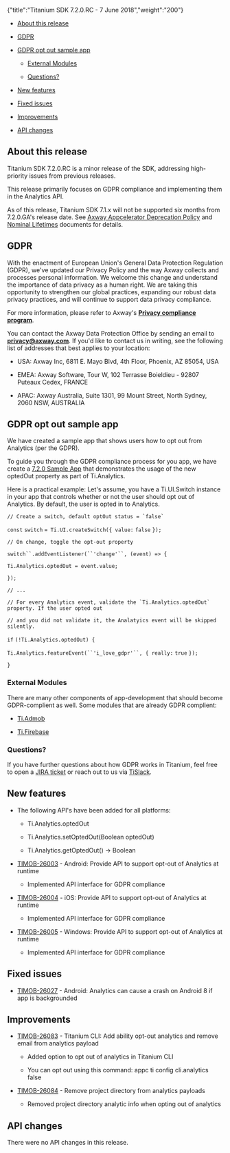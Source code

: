 {"title":"Titanium SDK 7.2.0.RC - 7 June 2018","weight":"200"} 

*   [About this release](#Aboutthisrelease)
    
*   [GDPR](#GDPR)
    
*   [GDPR opt out sample app](#GDPRoptoutsampleapp)
    
    *   [External Modules](#ExternalModules)
        
    *   [Questions?](#Questions?)
        
*   [New features](#Newfeatures)
    
*   [Fixed issues](#Fixedissues)
    
*   [Improvements](#Improvements)
    
*   [API changes](#APIchanges)
    

## About this release

Titanium SDK 7.2.0.RC is a minor release of the SDK, addressing high-priority issues from previous releases.

This release primarily focuses on GDPR compliance and implementing them in the Analytics API.

As of this release, Titanium SDK 7.1.x will not be supported six months from 7.2.0.GA's release date. See [Axway Appcelerator Deprecation Policy](/docs/appc/AMPLIFY_Appcelerator_Services_Overview/Axway_Appcelerator_Deprecation_Policy/) and [Nominal Lifetimes](/docs/appc/AMPLIFY_Appcelerator_Services_Overview/Axway_Appcelerator_Product_Lifecycle/#NominalLifetimes) documents for details.

## GDPR

With the enactment of European Union's General Data Protection Regulation (GDPR), we've updated our Privacy Policy and the way Axway collects and processes personal information. We welcome this change and understand the importance of data privacy as a human right. We are taking this opportunity to strengthen our global practices, expanding our robust data privacy practices, and will continue to support data privacy compliance.

For more information, please refer to Axway's **[Privacy compliance program](https://www.axway.com/gdpr)**.

You can contact the Axway Data Protection Office by sending an email to **[privacy@axway.com](mailto:privacy@axway.com)**. If you'd like to contact us in writing, see the following list of addresses that best applies to your location:

*   USA: Axway Inc, 6811 E. Mayo Blvd, 4th Floor, Phoenix, AZ 85054, USA
    
*   EMEA: Axway Software, Tour W, 102 Terrasse Boieldieu - 92807 Puteaux Cedex, FRANCE
    
*   APAC: Axway Australia, Suite 1301, 99 Mount Street, North Sydney, 2060 NSW, AUSTRALIA
    

## GDPR opt out sample app

We have created a sample app that shows users how to opt out from Analytics (per the GDPR).

To guide you through the GDPR compliance process for you app, we have create a [7.2.0 Sample App](https://github.com/appcelerator-developer-relations/appc-sample-ti720) that demonstrates the usage of the new optedOut property as part of Ti.Analytics.

Here is a practical example: Let's assume, you have a Ti.UI.Switch instance in your app that controls whether or not the user should opt out of Analytics. By default, the user is opted in to Analytics.

``// Create a switch, default optOut status = `false` ``

`const` `switch` `= Ti.UI.createSwitch({ value:` `false` `});`

`// On change, toggle the opt-out property`

`switch``.addEventListener(``'change'``, (event) => {`

`Ti.Analytics.optedOut = event.value;`

`});`

`// ...`

``// For every Analytics event, validate the `Ti.Analytics.optedOut` property. If the user opted out``

`// and you did not validate it, the Analatyics event will be skipped silently.`

`if` `(!Ti.Analytics.optedOut) {`

`Ti.Analytics.featureEvent(``'i_love_gdpr'``, { really:` `true` `});`

`}`

### External Modules

There are many other components of app-development that should become GDPR-complient as well. Some modules that are already GDPR complient:

*   [Ti.Admob](https://github.com/appcelerator-modules/ti.admob)
    
*   [Ti.Firebase](https://github.com/hansemannn/titanium-firebase)
    

### Questions?

If you have further questions about how GDPR works in Titanium, feel free to open a [JIRA ticket](https://jira.appcelerator.org/) or reach out to us via [TiSlack](http://tislack.org/).

## New features

*   The following API's have been added for all platforms:
    
    *   Ti.Analytics.optedOut
        
    *   Ti.Analytics.setOptedOut(Boolean optedOut)
        
    *   Ti.Analytics.getOptedOut() -> Boolean
        
*   [TIMOB-26003](https://jira.appcelerator.org/browse/TIMOB-26003) - Android: Provide API to support opt-out of Analytics at runtime
    
    *   Implemented API interface for GDPR compliance
        
*   [TIMOB-26004](https://jira.appcelerator.org/browse/TIMOB-26004) - iOS: Provide API to support opt-out of Analytics at runtime
    
    *   Implemented API interface for GDPR compliance
        
*   [TIMOB-26005](https://jira.appcelerator.org/browse/TIMOB-26005) - Windows: Provide API to support opt-out of Analytics at runtime
    
    *   Implemented API interface for GDPR compliance
        

## Fixed issues

*   [TIMOB-26027](https://jira.appcelerator.org/browse/TIMOB-26027) - Android: Analytics can cause a crash on Android 8 if app is backgrounded
    

## Improvements

*   [TIMOB-26083](https://jira.appcelerator.org/browse/TIMOB-26083) - Titanium CLI: Add ability opt-out analytics and remove email from analytics payload
    
    *   Added option to opt out of analytics in Titanium CLI
        
    *   You can opt out using this command: appc ti config cli.analytics false
        
*   [TIMOB-26084](https://jira.appcelerator.org/browse/TIMOB-26084) - Remove project directory from analytics payloads
    
    *   Removed project directory analytic info when opting out of analytics
        

## API changes

There were no API changes in this release.